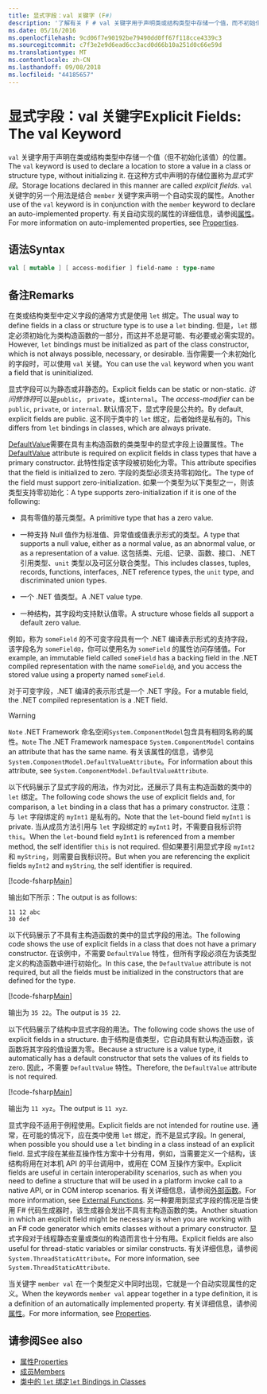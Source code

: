 ```yaml
---
title: 显式字段：val 关键字 (F#)
description: '了解有关 F # val 关键字用于声明类或结构类型中存储一个值，而不初始化该类型的位置。'
ms.date: 05/16/2016
ms.openlocfilehash: 9cd06f7e90192be79490dd0ff67f118cce4339c3
ms.sourcegitcommit: c7f3e2e9d6ead6cc3acd0d66b10a251d0c66e59d
ms.translationtype: MT
ms.contentlocale: zh-CN
ms.lasthandoff: 09/08/2018
ms.locfileid: "44185657"
---
```

# <a name="explicit-fields-the-val-keyword"></a><span data-ttu-id="b3c14-103">显式字段：val 关键字</span><span class="sxs-lookup"><span data-stu-id="b3c14-103">Explicit Fields: The val Keyword</span></span>

<span data-ttu-id="b3c14-104">`val` 关键字用于声明在类或结构类型中存储一个值（但不初始化该值）的位置。</span><span class="sxs-lookup"><span data-stu-id="b3c14-104">The `val` keyword is used to declare a location to store a value in a class or structure type, without initializing it.</span></span> <span data-ttu-id="b3c14-105">在这种方式中声明的存储位置称为*显式字段*。</span><span class="sxs-lookup"><span data-stu-id="b3c14-105">Storage locations declared in this manner are called *explicit fields*.</span></span> <span data-ttu-id="b3c14-106">`val` 关键字的另一个用法是结合 `member` 关键字来声明一个自动实现的属性。</span><span class="sxs-lookup"><span data-stu-id="b3c14-106">Another use of the `val` keyword is in conjunction with the `member` keyword to declare an auto-implemented property.</span></span> <span data-ttu-id="b3c14-107">有关自动实现的属性的详细信息，请参阅[属性](properties.md)。</span><span class="sxs-lookup"><span data-stu-id="b3c14-107">For more information on auto-implemented properties, see [Properties](properties.md).</span></span>

## <a name="syntax"></a><span data-ttu-id="b3c14-108">语法</span><span class="sxs-lookup"><span data-stu-id="b3c14-108">Syntax</span></span>

```fsharp
val [ mutable ] [ access-modifier ] field-name : type-name
```

## <a name="remarks"></a><span data-ttu-id="b3c14-109">备注</span><span class="sxs-lookup"><span data-stu-id="b3c14-109">Remarks</span></span>

<span data-ttu-id="b3c14-110">在类或结构类型中定义字段的通常方式是使用 `let` 绑定。</span><span class="sxs-lookup"><span data-stu-id="b3c14-110">The usual way to define fields in a class or structure type is to use a `let` binding.</span></span> <span data-ttu-id="b3c14-111">但是，`let` 绑定必须初始化为类构造函数的一部分，而这并不总是可能、有必要或必需实现的。</span><span class="sxs-lookup"><span data-stu-id="b3c14-111">However, `let` bindings must be initialized as part of the class constructor, which is not always possible, necessary, or desirable.</span></span> <span data-ttu-id="b3c14-112">当你需要一个未初始化的字段时，可以使用 `val` 关键。</span><span class="sxs-lookup"><span data-stu-id="b3c14-112">You can use the `val` keyword when you want a field that is uninitialized.</span></span>

<span data-ttu-id="b3c14-113">显式字段可以为静态或非静态的。</span><span class="sxs-lookup"><span data-stu-id="b3c14-113">Explicit fields can be static or non-static.</span></span> <span data-ttu-id="b3c14-114">*访问修饰符*可以是`public`， `private`，或`internal`。</span><span class="sxs-lookup"><span data-stu-id="b3c14-114">The *access-modifier* can be `public`, `private`, or `internal`.</span></span> <span data-ttu-id="b3c14-115">默认情况下，显式字段是公共的。</span><span class="sxs-lookup"><span data-stu-id="b3c14-115">By default, explicit fields are public.</span></span> <span data-ttu-id="b3c14-116">这不同于类中的 `let` 绑定，后者始终是私有的。</span><span class="sxs-lookup"><span data-stu-id="b3c14-116">This differs from `let` bindings in classes, which are always private.</span></span>

<span data-ttu-id="b3c14-117">[DefaultValue](https://msdn.microsoft.com/library/a3a3307b-8c05-441e-b109-245511614d58)需要在具有主构造函数的类类型中的显式字段上设置属性。</span><span class="sxs-lookup"><span data-stu-id="b3c14-117">The [DefaultValue](https://msdn.microsoft.com/library/a3a3307b-8c05-441e-b109-245511614d58) attribute is required on explicit fields in class types that have a primary constructor.</span></span> <span data-ttu-id="b3c14-118">此特性指定该字段被初始化为零。</span><span class="sxs-lookup"><span data-stu-id="b3c14-118">This attribute specifies that the field is initialized to zero.</span></span> <span data-ttu-id="b3c14-119">字段的类型必须支持零初始化。</span><span class="sxs-lookup"><span data-stu-id="b3c14-119">The type of the field must support zero-initialization.</span></span> <span data-ttu-id="b3c14-120">如果一个类型为以下类型之一，则该类型支持零初始化：</span><span class="sxs-lookup"><span data-stu-id="b3c14-120">A type supports zero-initialization if it is one of the following:</span></span>

- <span data-ttu-id="b3c14-121">具有零值的基元类型。</span><span class="sxs-lookup"><span data-stu-id="b3c14-121">A primitive type that has a zero value.</span></span>

- <span data-ttu-id="b3c14-122">一种支持 Null 值作为标准值、异常值或值表示形式的类型。</span><span class="sxs-lookup"><span data-stu-id="b3c14-122">A type that supports a null value, either as a normal value, as an abnormal value, or as a representation of a value.</span></span> <span data-ttu-id="b3c14-123">这包括类、元组、记录、函数、接口、.NET 引用类型、`unit` 类型以及可区分联合类型。</span><span class="sxs-lookup"><span data-stu-id="b3c14-123">This includes classes, tuples, records, functions, interfaces, .NET reference types, the `unit` type, and discriminated union types.</span></span>

- <span data-ttu-id="b3c14-124">一个 .NET 值类型。</span><span class="sxs-lookup"><span data-stu-id="b3c14-124">A .NET value type.</span></span>

- <span data-ttu-id="b3c14-125">一种结构，其字段均支持默认值零。</span><span class="sxs-lookup"><span data-stu-id="b3c14-125">A structure whose fields all support a default zero value.</span></span>

<span data-ttu-id="b3c14-126">例如，称为 `someField` 的不可变字段具有一个 .NET 编译表示形式的支持字段，该字段名为 `someField@`，你可以使用名为 `someField` 的属性访问存储值。</span><span class="sxs-lookup"><span data-stu-id="b3c14-126">For example, an immutable field called `someField` has a backing field in the .NET compiled representation with the name `someField@`, and you access the stored value using a property named `someField`.</span></span>

<span data-ttu-id="b3c14-127">对于可变字段，.NET 编译的表示形式是一个 .NET 字段。</span><span class="sxs-lookup"><span data-stu-id="b3c14-127">For a mutable field, the .NET compiled representation is a .NET field.</span></span>

>[!WARNING]
<span data-ttu-id="b3c14-128">`Note` .NET Framework 命名空间`System.ComponentModel`包含具有相同名称的属性。</span><span class="sxs-lookup"><span data-stu-id="b3c14-128">`Note` The .NET Framework namespace `System.ComponentModel` contains an attribute that has the same name.</span></span> <span data-ttu-id="b3c14-129">有关该属性的信息，请参见 `System.ComponentModel.DefaultValueAttribute`。</span><span class="sxs-lookup"><span data-stu-id="b3c14-129">For information about this attribute, see `System.ComponentModel.DefaultValueAttribute`.</span></span>

<span data-ttu-id="b3c14-130">以下代码展示了显式字段的用法，作为对比，还展示了具有主构造函数的类中的 `let` 绑定。</span><span class="sxs-lookup"><span data-stu-id="b3c14-130">The following code shows the use of explicit fields and, for comparison, a `let` binding in a class that has a primary constructor.</span></span> <span data-ttu-id="b3c14-131">注意：与 `let` 字段绑定的 `myInt1` 是私有的。</span><span class="sxs-lookup"><span data-stu-id="b3c14-131">Note that the `let`-bound field `myInt1` is private.</span></span> <span data-ttu-id="b3c14-132">当从成员方法引用与 `let` 字段绑定的 `myInt1` 时，不需要自我标识符 `this`。</span><span class="sxs-lookup"><span data-stu-id="b3c14-132">When the `let`-bound field `myInt1` is referenced from a member method, the self identifier `this` is not required.</span></span> <span data-ttu-id="b3c14-133">但如果要引用显式字段 `myInt2` 和 `myString`，则需要自我标识符。</span><span class="sxs-lookup"><span data-stu-id="b3c14-133">But when you are referencing the explicit fields `myInt2` and `myString`, the self identifier is required.</span></span>

[!code-fsharp[Main](../../../../samples/snippets/fsharp/lang-ref-2/snippet6701.fs)]

<span data-ttu-id="b3c14-134">输出如下所示：</span><span class="sxs-lookup"><span data-stu-id="b3c14-134">The output is as follows:</span></span>

```
11 12 abc
30 def
```

<span data-ttu-id="b3c14-135">以下代码展示了不具有主构造函数的类中的显式字段的用法。</span><span class="sxs-lookup"><span data-stu-id="b3c14-135">The following code shows the use of explicit fields in a class that does not have a primary constructor.</span></span> <span data-ttu-id="b3c14-136">在该例中，不需要 `DefaultValue` 特性，但所有字段必须在为该类型定义的构造函数中进行初始化。</span><span class="sxs-lookup"><span data-stu-id="b3c14-136">In this case, the `DefaultValue` attribute is not required, but all the fields must be initialized in the constructors that are defined for the type.</span></span>

[!code-fsharp[Main](../../../../samples/snippets/fsharp/lang-ref-2/snippet6702.fs)]

<span data-ttu-id="b3c14-137">输出为 `35 22`。</span><span class="sxs-lookup"><span data-stu-id="b3c14-137">The output is `35 22`.</span></span>

<span data-ttu-id="b3c14-138">以下代码展示了结构中显式字段的用法。</span><span class="sxs-lookup"><span data-stu-id="b3c14-138">The following code shows the use of explicit fields in a structure.</span></span> <span data-ttu-id="b3c14-139">由于结构是值类型，它自动具有默认构造函数，该函数将其字段的值设置为零。</span><span class="sxs-lookup"><span data-stu-id="b3c14-139">Because a structure is a value type, it automatically has a default constructor that sets the values of its fields to zero.</span></span> <span data-ttu-id="b3c14-140">因此，不需要 `DefaultValue` 特性。</span><span class="sxs-lookup"><span data-stu-id="b3c14-140">Therefore, the `DefaultValue` attribute is not required.</span></span>

[!code-fsharp[Main](../../../../samples/snippets/fsharp/lang-ref-2/snippet6703.fs)]

<span data-ttu-id="b3c14-141">输出为 `11 xyz`。</span><span class="sxs-lookup"><span data-stu-id="b3c14-141">The output is `11 xyz`.</span></span>

<span data-ttu-id="b3c14-142">显式字段不适用于例程使用。</span><span class="sxs-lookup"><span data-stu-id="b3c14-142">Explicit fields are not intended for routine use.</span></span> <span data-ttu-id="b3c14-143">通常，在可能的情况下，应在类中使用 `let` 绑定，而不是显式字段。</span><span class="sxs-lookup"><span data-stu-id="b3c14-143">In general, when possible you should use a `let` binding in a class instead of an explicit field.</span></span> <span data-ttu-id="b3c14-144">显式字段在某些互操作性方案中十分有用，例如，当需要定义一个结构，该结构将用在对本机 API 的平台调用中，或用在 COM 互操作方案中。</span><span class="sxs-lookup"><span data-stu-id="b3c14-144">Explicit fields are useful in certain interoperability scenarios, such as when you need to define a structure that will be used in a platform invoke call to a native API, or in COM interop scenarios.</span></span> <span data-ttu-id="b3c14-145">有关详细信息，请参阅[外部函数](../functions/external-functions.md)。</span><span class="sxs-lookup"><span data-stu-id="b3c14-145">For more information, see [External Functions](../functions/external-functions.md).</span></span> <span data-ttu-id="b3c14-146">另一种要用到显式字段的情况是当使用 F# 代码生成器时，该生成器会发出不具有主构造函数的类。</span><span class="sxs-lookup"><span data-stu-id="b3c14-146">Another situation in which an explicit field might be necessary is when you are working with an F# code generator which emits classes without a primary constructor.</span></span> <span data-ttu-id="b3c14-147">显式字段对于线程静态变量或类似的构造而言也十分有用。</span><span class="sxs-lookup"><span data-stu-id="b3c14-147">Explicit fields are also useful for thread-static variables or similar constructs.</span></span> <span data-ttu-id="b3c14-148">有关详细信息，请参阅`System.ThreadStaticAttribute`。</span><span class="sxs-lookup"><span data-stu-id="b3c14-148">For more information, see `System.ThreadStaticAttribute`.</span></span>

<span data-ttu-id="b3c14-149">当关键字 `member val` 在一个类型定义中同时出现，它就是一个自动实现属性的定义。</span><span class="sxs-lookup"><span data-stu-id="b3c14-149">When the keywords `member val` appear together in a type definition, it is a definition of an automatically implemented property.</span></span> <span data-ttu-id="b3c14-150">有关详细信息，请参阅[属性](properties.md)。</span><span class="sxs-lookup"><span data-stu-id="b3c14-150">For more information, see [Properties](properties.md).</span></span>

## <a name="see-also"></a><span data-ttu-id="b3c14-151">请参阅</span><span class="sxs-lookup"><span data-stu-id="b3c14-151">See also</span></span>

- [<span data-ttu-id="b3c14-152">属性</span><span class="sxs-lookup"><span data-stu-id="b3c14-152">Properties</span></span>](properties.md)
- [<span data-ttu-id="b3c14-153">成员</span><span class="sxs-lookup"><span data-stu-id="b3c14-153">Members</span></span>](index.md)
- [<span data-ttu-id="b3c14-154">类中的 `let` 绑定</span><span class="sxs-lookup"><span data-stu-id="b3c14-154">`let` Bindings in Classes</span></span>](let-bindings-in-classes.md)
